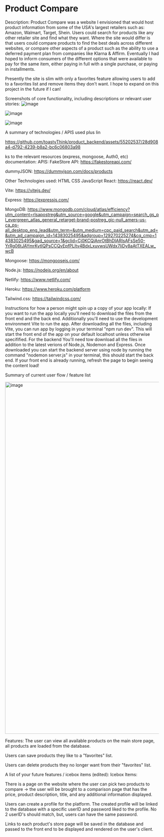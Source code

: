 # Product Compare

Description:
Product Compare was a website I envisioned that would host product information from some of the USA's largest retailers such as: Amazon, Walmart, Target, Shein. Users could search for products like any other retailer site and find what they want. Where the site would differ is that users could compare products to find the best deals across different websites, or compare other aspects of a product such as the ability to use a deferred payment plan from companies like Klarna & Affirm. Eventually I had hoped to inform consumers of the different options that were available to pay for the same item, either paying in full with a single purchase, or paying in installments.

Presently the site is slim with only a favorites feature allowing users to add to a favorites list and remove items they don't want. I hope to expand on this project in the future if I can!

Screenshots of core functionality, including descriptions or relevant user stories:
![image](https://github.com/toastyThink/product_backend/assets/55202537/dbb4aaa4-4556-44dc-921f-d8b0d46ec117)

![image](https://github.com/toastyThink/product_backend/assets/55202537/b551b3e7-5179-46c4-b49b-0d6a954fa563)

![image](https://github.com/toastyThink/product_backend/assets/55202537/af362d6a-d78f-455c-b895-d5b1cf5b05c8)



A summary of technologies / APIS used plus lin

https://github.com/toastyThink/product_backend/assets/55202537/28d908a4-d792-4239-b8a2-bc6c06803a98

ks to the relevant resources (express, mongoose, Auth0, etc) documentation:
APIS:
FakeStore API: https://fakestoreapi.com/

dummyJSON: https://dummyjson.com/docs/products

Other Technologies used:
HTML
CSS
JavaScript
React: https://react.dev/

Vite: https://vitejs.dev/

Express: https://expressjs.com/

MongoDB: https://www.mongodb.com/cloud/atlas/efficiency?utm_content=rlsapostreg&utm_source=google&utm_campaign=search_gs_pl_evergreen_atlas_general_retarget-brand-postreg_gic-null_amers-us-ca_ps-all_desktop_eng_lead&utm_term=&utm_medium=cpc_paid_search&utm_ad=&utm_ad_campaign_id=14383025495&adgroup=129270225274&cq_cmp=14383025495&gad_source=1&gclid=Cj0KCQiAnrOtBhDIARIsAFsSe50-YrRg06tJAYmrKytIQPsCCQvEpfPLltv4BdxLxuvwsUWdx7IiDy8aAtTXEALw_wcB

Mongoose: https://mongoosejs.com/

Node.js: https://nodejs.org/en/about

Netlify: https://www.netlify.com/

Heroku: https://www.heroku.com/platform

Tailwind.css: https://tailwindcss.com/

Instructions for how a person might spin up a copy of your app locally:
If you want to run the app locally you'll need to download the files from the front end and the back end. Additionally you'll need to use the development environment Vite to run the app. After downloading all the files, including Vite, you can run app by logging in your terminal "npm run dev". This will start the front end of the app on your default localhost unless otherwise specifified. For the backend You'll need tow download all the files in addition to the latest verions of Node.js, Nodemon and Express. Once downloaded you can start the backend server using node by running the command "nodemon server.js" in your terminal, this should start the back end. If your front end is already running, refresh the page to begin seeing the content load!

Summary of current user flow / feature list

<img width="1147" alt="image" src="https://github.com/toastyThink/product_backend/assets/55202537/6fe7ee4f-1fd8-48e5-aed5-36df0e858627">


Features: 
The user can view all available products on the main store page, all products are loaded from the database.

Users can save products they like to a "favorites" list.

Users can delete products they no longer want from their "favorites" list.

A list of your future features / icebox items (edited):
Icebox Items:

There is a page on the website where the user can pick two products to compare -> the user will be brought to a comparison page that has the price, product description, title, and any additional information displayed.

Users can create a profile for the platform. The created profile will be linked to the database with a specific userID and password liked to the profile. No 2 userID's should match, but, users can have the same password.

Links to each product's store page will be saved in the database and passed to the front end to be displayed and rendered on the user's client.
